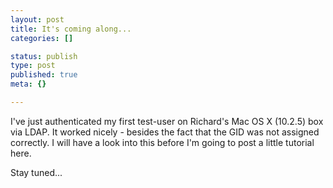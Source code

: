 ```yaml
---
layout: post
title: It's coming along...
categories: []

status: publish
type: post
published: true
meta: {}

---
```

I've just authenticated my first test-user on Richard's Mac OS X (10.2.5) box via LDAP. It worked nicely - besides the fact that the GID was not assigned correctly. I will have a look into this before I'm going to post a little tutorial here.

Stay tuned...
